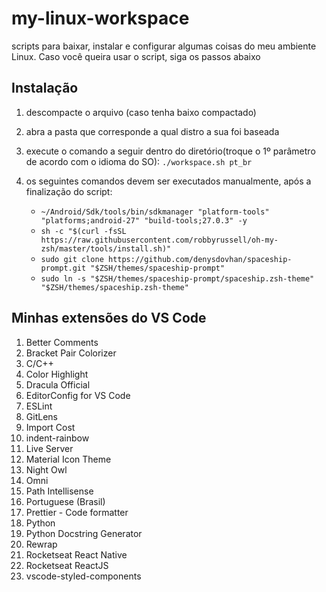 # my-linux-workspace
scripts para baixar, instalar e configurar algumas coisas do meu ambiente Linux. Caso você queira usar o script, siga os passos abaixo

## Instalação
1. descompacte o arquivo (caso tenha baixo compactado)

2. abra a pasta que corresponde a qual distro a sua foi baseada

3. execute o comando a seguir dentro do diretório(troque o 1º parâmetro de acordo com o idioma do SO): `./workspace.sh pt_br`

4. os seguintes comandos devem ser executados manualmente, após a finalização do script:  
   * `~/Android/Sdk/tools/bin/sdkmanager "platform-tools" "platforms;android-27" "build-tools;27.0.3" -y`  
   * `sh -c "$(curl -fsSL https://raw.githubusercontent.com/robbyrussell/oh-my-zsh/master/tools/install.sh)"`  
   * `sudo git clone https://github.com/denysdovhan/spaceship-prompt.git "$ZSH/themes/spaceship-prompt"`  
   * `sudo ln -s "$ZSH/themes/spaceship-prompt/spaceship.zsh-theme" "$ZSH/themes/spaceship.zsh-theme"`  

## Minhas extensões do VS Code
1. Better Comments
2. Bracket Pair Colorizer
3. C/C++
4. Color Highlight
5. Dracula Official
6. EditorConfig for VS Code
7. ESLint
8. GitLens
9. Import Cost
10. indent-rainbow
11. Live Server
12. Material Icon Theme
13. Night Owl
14. Omni
15. Path Intellisense
16. Portuguese (Brasil)
17. Prettier - Code formatter
18. Python
19. Python Docstring Generator
20. Rewrap
21. Rocketseat React Native
22. Rocketseat ReactJS
23. vscode-styled-components
